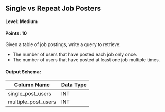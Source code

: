 ## Single vs Repeat Job Posters

#### Level: Medium  
#### Points: 10  

Given a table of job postings, write a query to retrieve:  
- The number of users that have posted each job only once.  
- The number of users that have posted at least one job multiple times.  

#### Output Schema:  

| Column Name         | Data Type |
|---------------------|----------|
| single_post_users  | INT      |
| multiple_post_users | INT      |